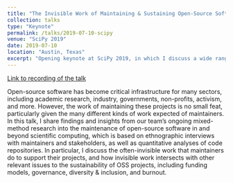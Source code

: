 ```yaml
---
title: "The Invisible Work of Maintaining & Sustaining Open-Source Software"
collection: talks
type: "Keynote"
permalink: /talks/2019-07-10-scipy
venue: "SciPy 2019"
date: 2019-07-10
location: "Austin, Texas"
excerpt: "Opening keynote at SciPy 2019, in which I discuss a wide range of issues around the work of developing and maintaining open-source software, based on our team’s ongoing mixed-method research into this topic."
---
```

[Link to recording of the talk](https://www.youtube.com/watch?v=PM3iltcaIL8)

Open-source software has become critical infrastructure for many sectors, including academic research, industry, governments, non-profits, activism, and more. However, the work of maintaining these projects is no small feat, particularly given the many different kinds of work expected of maintainers. In this talk, I share findings and insights from our team’s ongoing mixed-method research into the maintenance of open-source software in and beyond scientific computing, which is based on ethnographic interviews with maintainers and stakeholders, as well as quantitative analyses of code repositories. In particular, I discuss the often-invisible work that maintainers do to support their projects, and how invisible work intersects with other relevant issues to the sustainability of OSS projects, including funding models, governance, diversity & inclusion, and burnout.
